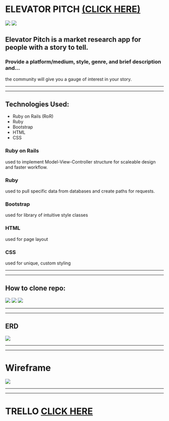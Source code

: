 # ELEVATOR PITCH [(CLICK HERE)](https://mighty-badlands-63841.herokuapp.com/)  

![](https://i.imgur.com/5pQURDe.png)
![](https://i.imgur.com/ehy9maB.png)

## Elevator Pitch is a market research app for people with a story to tell. 
### Provide a platform/medium, style, genre, and brief description and... 
the community will give you a gauge of interest in your story. 

--- 
--- 

## Technologies Used: 
- Ruby on Rails (RoR) 
- Ruby 
- Bootstrap 
- HTML 
- CSS 

### Ruby on Rails 
used to implement Model-View-Controller structure for scaleable design and faster workflow. 

### Ruby 
used to pull specific data from databases and create paths for requests. 

### Bootstrap 
used for library of intuitive style classes 

### HTML 
used for page layout 

### CSS 
used for unique, custom styling  

---
--- 

## How to clone repo:

![](https://i.imgur.com/va1RGdb.png) 
![](https://i.imgur.com/n3JlWM8.png) 
![](https://i.imgur.com/fEtYVfi.png) 

--- 
--- 

## ERD 

![](https://i.imgur.com/g1skW1S.png)

---
---

# Wireframe 
![](https://i.imgur.com/FmK7KU7.png)

--- 
---

# TRELLO [CLICK HERE](https://trello.com/b/8t5tFQK0/p2-elevator-pitch)